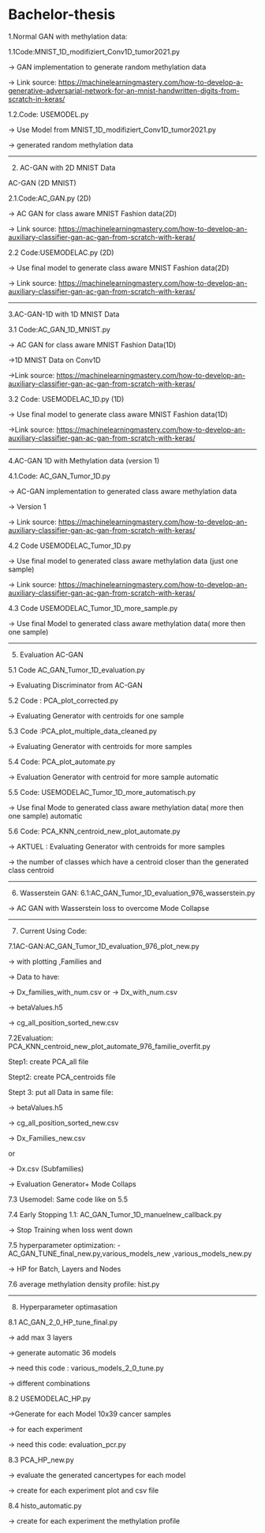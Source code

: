 # Bachelor-thesis
1.Normal GAN with methylation data:

1.1Code:MNIST_1D_modifiziert_Conv1D_tumor2021.py


-> GAN implementation to generate random methylation data


-> Link source: https://machinelearningmastery.com/how-to-develop-a-generative-adversarial-network-for-an-mnist-handwritten-digits-from-scratch-in-keras/

1.2.Code: USEMODEL.py


-> Use Model from MNIST_1D_modifiziert_Conv1D_tumor2021.py


-> generated random methylation data
____________________________________________________________________________________
2. AC-GAN with 2D MNIST Data


AC-GAN (2D MNIST)

2.1.Code:AC_GAN.py (2D)

-> AC GAN for class aware  MNIST Fashion data(2D)

-> Link source: https://machinelearningmastery.com/how-to-develop-an-auxiliary-classifier-gan-ac-gan-from-scratch-with-keras/



2.2 Code:USEMODELAC.py (2D)


-> Use final model to generate class aware MNIST Fashion data(2D)

-> Link source: https://machinelearningmastery.com/how-to-develop-an-auxiliary-classifier-gan-ac-gan-from-scratch-with-keras/


_____________________________________________________________________________________
3.AC-GAN-1D with 1D MNIST Data

3.1 Code:AC_GAN_1D_MNIST.py


-> AC GAN for class aware MNIST Fashion Data(1D)

->1D MNIST Data on Conv1D


->Link source: https://machinelearningmastery.com/how-to-develop-an-auxiliary-classifier-gan-ac-gan-from-scratch-with-keras/

3.2 Code: USEMODELAC_1D.py (1D)

-> Use final model to generate class aware MNIST Fashion data(1D)

->Link source: https://machinelearningmastery.com/how-to-develop-an-auxiliary-classifier-gan-ac-gan-from-scratch-with-keras/

_____________________________________________________________________________________

4.AC-GAN 1D with Methylation data (version 1)

4.1.Code: AC_GAN_Tumor_1D.py

-> AC-GAN implementation to generated class aware methylation data

-> Version 1

-> Link source: https://machinelearningmastery.com/how-to-develop-an-auxiliary-classifier-gan-ac-gan-from-scratch-with-keras/

4.2 Code USEMODELAC_Tumor_1D.py

-> Use final model to generated class aware methylation data (just one sample)


-> Link source: https://machinelearningmastery.com/how-to-develop-an-auxiliary-classifier-gan-ac-gan-from-scratch-with-keras/

4.3 Code USEMODELAC_Tumor_1D_more_sample.py


-> Use final Model to generated class aware methylation data( more then one sample)

_____________________________________________________________________________________

5. Evaluation AC-GAN 

5.1 Code AC_GAN_Tumor_1D_evaluation.py


-> Evaluating  Discriminator from AC-GAN 

5.2 Code : PCA_plot_corrected.py


-> Evaluating Generator with centroids for one sample

5.3 Code :PCA_plot_multiple_data_cleaned.py 


-> Evaluating Generator with centroids for more samples

5.4 Code: PCA_plot_automate.py


-> Evaluation Generator with centroid for more sample automatic

5.5 Code: USEMODELAC_Tumor_1D_more_automatisch.py


-> Use final Mode to generated class aware methylation data( more then one sample) automatic

5.6 Code: PCA_KNN_centroid_new_plot_automate.py

-> AKTUEL : Evaluating Generator with centroids for more samples

-> the number of classes which have a centroid closer than the generated class centroid 

_______________________________________________________________________________________

6. Wasserstein GAN:
6.1:AC_GAN_Tumor_1D_evaluation_976_wasserstein.py

-> AC GAN with Wasserstein loss to overcome  Mode Collapse


________________________________________________________________________________________


7. Current Using Code:

7.1AC-GAN:AC_GAN_Tumor_1D_evaluation_976_plot_new.py


-> with plotting ,Families and

-> Data to have:

-> Dx_families_with_num.csv
or
-> Dx_with_num.csv

-> betaValues.h5

-> cg_all_position_sorted_new.csv



7.2Evaluation: PCA_KNN_centroid_new_plot_automate_976_familie_overfit.py

Step1: create PCA_all file

Stept2: create PCA_centroids file

Stept 3: put all Data in same file:  

-> betaValues.h5

-> cg_all_position_sorted_new.csv

-> Dx_Families_new.csv
  
  or
  
-> Dx.csv  (Subfamilies)



-> Evaluation Generator+ Mode Collaps 

7.3 Usemodel: Same code like on 5.5

7.4 Early Stopping 1.1: AC_GAN_Tumor_1D_manuelnew_callback.py 


-> Stop Training when loss went down

7.5 hyperparameter optimization: - AC_GAN_TUNE_final_new.py,various_models_new ,various_models_new.py
                                  

->  HP for Batch, Layers and Nodes


7.6  average methylation density profile: hist.py
_________________________________________________________________________________________________________________________________________________________________

8. Hyperparameter optimasation



8.1 AC_GAN_2_0_HP_tune_final.py


-> add max 3 layers

-> generate automatic 36 models

-> need this code : various_models_2_0_tune.py

-> different combinations


8.2 USEMODELAC_HP.py


->Generate for each Model 10x39 cancer samples

-> for each experiment

-> need this code: evaluation_pcr.py

8.3 PCA_HP_new.py

-> evaluate the generated cancertypes for each model

-> create for each experiment  plot and csv file 

8.4  histo_automatic.py

-> create for each experiment the methylation profile








